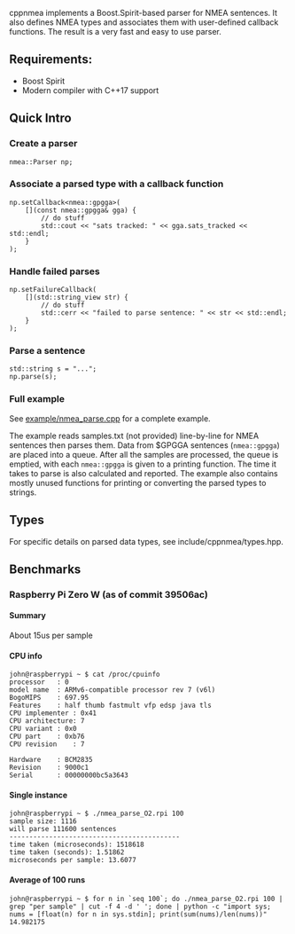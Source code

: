 cppnmea implements a Boost.Spirit-based parser for NMEA sentences. It also defines NMEA types and associates them with user-defined callback functions. The result is a very fast and easy to use parser.

## Requirements:
* Boost Spirit
* Modern compiler with C++17 support

## Quick Intro

### Create a parser
```
nmea::Parser np;
```

### Associate a parsed type with a callback function
```
np.setCallback<nmea::gpgga>(
	[](const nmea::gpgga& gga) {
	    // do stuff
		std::cout << "sats tracked: " << gga.sats_tracked << std::endl;
	}
);
```

### Handle failed parses

```
np.setFailureCallback(
	[](std::string_view str) {
		// do stuff
		std::cerr << "failed to parse sentence: " << str << std::endl;
	}
);
```

### Parse a sentence

```
std::string s = "...";
np.parse(s);
```

### Full example

See [example/nmea_parse.cpp](example/nmea_parse.cpp) for a complete example.

The example reads samples.txt (not provided) line-by-line for NMEA sentences then parses them. Data from $GPGGA sentences (`nmea::gpgga`) are placed into a queue. After all the samples are processed, the queue is emptied, with each `nmea::gpgga` is given to a printing function. The time it takes to parse is also calculated and reported. The example also contains mostly unused functions for printing or converting the parsed types to strings.

## Types

For specific details on parsed data types, see include/cppnmea/types.hpp.


## Benchmarks

### Raspberry Pi Zero W (as of commit 39506ac)

#### Summary

About 15us per sample

#### CPU info

```
john@raspberrypi ~ $ cat /proc/cpuinfo
processor	: 0
model name	: ARMv6-compatible processor rev 7 (v6l)
BogoMIPS	: 697.95
Features	: half thumb fastmult vfp edsp java tls 
CPU implementer	: 0x41
CPU architecture: 7
CPU variant	: 0x0
CPU part	: 0xb76
CPU revision	: 7

Hardware	: BCM2835
Revision	: 9000c1
Serial		: 00000000bc5a3643
```

#### Single instance

```
john@raspberrypi ~ $ ./nmea_parse_O2.rpi 100
sample size: 1116
will parse 111600 sentences
-------------------------------------------
time taken (microseconds): 1518618
time taken (seconds): 1.51862
microseconds per sample: 13.6077
```

#### Average of 100 runs

```
john@raspberrypi ~ $ for n in `seq 100`; do ./nmea_parse_O2.rpi 100 | grep "per sample" | cut -f 4 -d ' '; done | python -c "import sys; nums = [float(n) for n in sys.stdin]; print(sum(nums)/len(nums))"
14.982175
```
